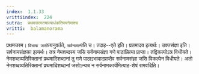 ```yaml
---
index:  1.1.33
vrittiindex:  224
sutra:  प्रथमचरमतयाल्पार्धकतिपयनेमाश्च
vritti:  balamanorama 
---
```


प्रथमचरम। `विभाषा जसी`त्यनुवर्तते, `सर्वनामानी`ति च। तदाह--एते इति। प्रतमादय इत्यर्थः। उक्तसंज्ञा इति। सर्वनामसंज्ञका इत्यर्थः। तत्र नेमशब्दस्य जसि सर्वनामसंज्ञा गणे पाठान्नित्या प्राप्ता। तद्विकल्पोऽत्र विधीयते। नेमशब्दव्यतिरिक्तानां प्रथमादिशब्दानां तु गणे पाठाऽभावादप्राप्तैव सर्वनामसंज्ञा जसि विकल्पेन विधीयते। अतो नेमशब्दव्यतिरिक्तानां प्रथमादिशब्दानां जसोऽन्यत्र न सर्वनामकार्यमित्याह-शेषं रामवदिति। 


